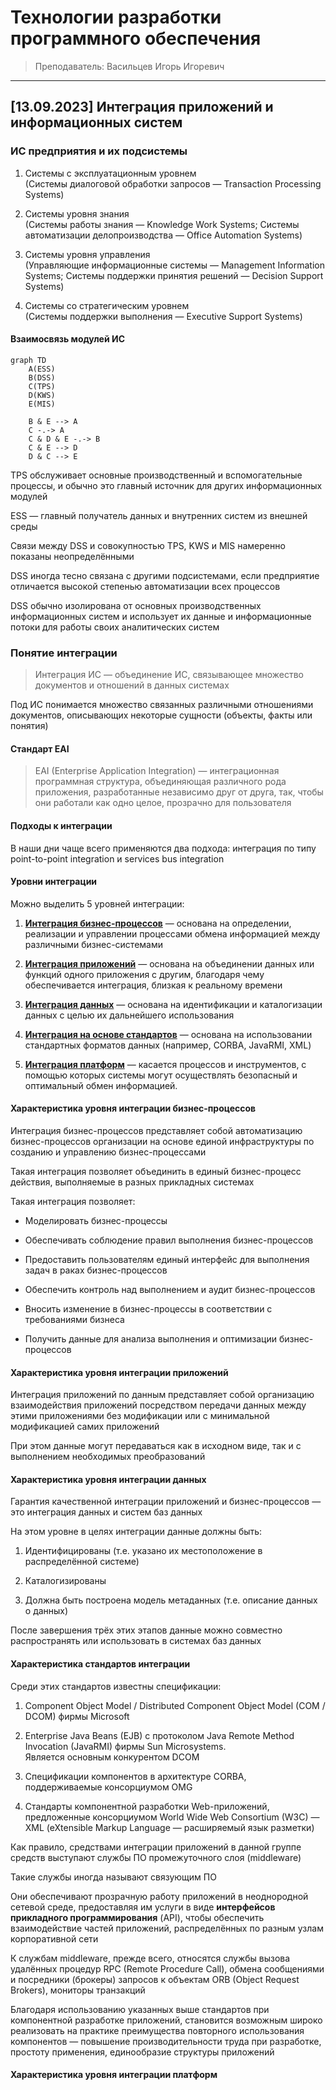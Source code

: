 # Технологии разработки программного обеспечения

> Преподаватель: Васильцев Игорь Игоревич

___

## [13.09.2023] Интеграция приложений и информационных систем

### ИС предприятия и их подсистемы

1. Системы с эксплуатационным уровнем  
(Системы диалоговой обработки запросов — Transaction Processing Systems)

2. Системы уровня знания  
(Системы работы знания — Knowledge Work Systems; Системы автоматизации делопроизводства — Office Automation Systems)

3. Системы уровня управления  
(Управляющие информационные системы — Management Information Systems; Системы поддержки принятия решений — Decision Support Systems)

4. Системы со стратегическим уровнем  
(Системы поддержки выполнения — Executive Support Systems)

#### Взаимосвязь модулей ИС

``` mermaid
graph TD
    A(ESS)
    B(DSS)
    C(TPS)
    D(KWS)
    E(MIS)

    B & E --> A
    C -.-> A
    C & D & E -.-> B
    C & E --> D
    D & C --> E
```

TPS обслуживает основные производственный и вспомогательные процессы, и обычно это главный источник для других информационных модулей

ESS — главный получатель данных и внутренних систем из внешней среды

Связи между DSS и совокупностью TPS, KWS и MIS намеренно показаны неопределёнными

DSS иногда тесно связана с другими подсистемами, если предприятие отличается высокой степенью автоматизации всех процессов

DSS обычно изолирована от основных производственных информационных систем и использует их данные и информационные потоки для работы своих аналитических систем

### Понятие интеграции

> Интеграция ИС — объединение ИС, связывающее множество документов и отношений в данных системах

Под ИС понимается множество связанных различными отношениями документов, описывающих некоторые сущности (объекты, факты или понятия)

#### Стандарт EAI

> EAI (Enterprise Application Integration) — интеграционная программная структура, объединяющая различного рода приложения, разработанные независимо друг от друга, так, чтобы они работали как одно целое, прозрачно для пользователя

#### Подходы к интеграции

В наши дни чаще всего применяются два подхода: интеграция по типу point-to-point integration и services bus integration

#### Уровни интеграции

Можно выделить 5 уровней интеграции:

1. [**Интеграция бизнес-процессов**](#характеристика-уровня-интеграции-бизнес-процессов) — основана на определении, реализации и управлении процессами обмена информацией между различными бизнес-системами

2. [**Интеграция приложений**](#характеристика-уровня-интеграции-приложений) — основана на объединении данных или функций одного приложения с другим, благодаря чему обеспечивается интеграция, близкая к реальному времени

3. [**Интеграция данных**](#характеристика-уровня-интеграции-данных) — основана на идентификации и каталогизации данных с целью их дальнейшего использования

4. [**Интеграция на основе стандартов**](#характеристика-стандартов-интеграции) — основана на использовании стандартных форматов данных (например, CORBA, JavaRMI, XML)

5. [**Интеграция платформ**](#характеристика-уровня-интеграции-платформ) — касается процессов и инструментов, с помощью которых системы могут осуществлять безопасный и оптимальный обмен информацией.

#### Характеристика уровня интеграции бизнес-процессов

Интеграция бизнес-процессов представляет собой автоматизацию бизнес-процессов организации на основе единой инфраструктуры по созданию и управлению бизнес-процессами

Такая интеграция позволяет объединить в единый бизнес-процесс действия, выполняемые в разных прикладных системах

Такая интеграция позволяет:

- Моделировать бизнес-процессы

- Обеспечивать соблюдение правил выполнения бизнес-процессов

- Предоставить пользователям единый интерфейс для выполнения задач в раках бизнес-процессов

- Обеспечить контроль над выполнением и аудит бизнес-процессов

- Вносить изменение в бизнес-процессы в соответствии с требованиями бизнеса

- Получить данные для анализа выполнения и оптимизации бизнес-процессов

#### Характеристика уровня интеграции приложений

Интеграция приложений по данным представляет собой организацию взаимодействия приложений посредством передачи данных между этими приложениями без модификации или с минимальной модификацией самих приложений

При этом данные могут передаваться как в исходном виде, так и с выполнением необходимых преобразований

#### Характеристика уровня интеграции данных

Гарантия качественной интеграции приложений и бизнес-процессов — это интеграция данных и систем баз данных

На этом уровне в целях интеграции данные должны быть:

1. Идентифицированы (т.е. указано их местоположение в распределённой системе)

2. Каталогизированы

3. Должна быть построена модель метаданных (т.е. описание данных о данных)

После завершения трёх этих этапов данные можно совместно распространять или использовать в системах баз данных

#### Характеристика стандартов интеграции

Среди этих стандартов известны спецификации:

1. Component Object Model / Distributed Component Object Model (COM / DCOM) фирмы Microsoft

2. Enterprise Java Beans (EJB) с протоколом Java Remote Method Invocation (JavaRMI) фирмы Sun Microsystems.  
Является основным конкурентом DCOM

3. Спецификации компонентов в архитектуре CORBA, поддерживаемые консорциумом OMG

4. Стандарты компонентной разработки Web-приложений, предложенные консорциумом World Wide Web Consortium (W3C) — XML (eXtensible Markup Language — расширяемый язык разметки)

Как правило, средствами интеграции приложений в данной группе средств выступают службы ПО промежуточного слоя (middleware)

Такие службы иногда называют связующим ПО

Они обеспечивают прозрачную работу приложений в неоднородной сетевой среде, предоставляя им услуги в виде **интерфейсов прикладного программирования** (API), чтобы обеспечить взаимодействие частей приложений, распределённых по разным узлам корпоративной сети

К службам middleware, прежде всего, относятся службы вызова удалённых процедур RPC (Remote Procedure Call), обмена сообщениями и посредники (брокеры) запросов к объектам ORB (Object Request Brokers), мониторы транзакций

Благодаря использованию указанных выше стандартов при компонентной разработке приложений, становится возможным широко реализовать на практике преимущества повторного использования компонентов — повышение производительности труда при разработке, простоту применения, единообразие структуры приложений

#### Характеристика уровня интеграции платформ
